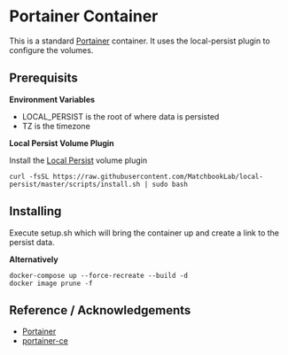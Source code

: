 # Portainer Container
This is a standard [Portainer](https://www.portainer.io/) container.  It uses the local-persist plugin to configure the volumes.

## Prerequisits
**Environment Variables**
- LOCAL_PERSIST is the root of where data is persisted
- TZ is the timezone

**Local Persist Volume Plugin**

Install the [Local Persist](https://github.com/MatchbookLab/local-persist) volume plugin

```
curl -fsSL https://raw.githubusercontent.com/MatchbookLab/local-persist/master/scripts/install.sh | sudo bash
```

## Installing
Execute setup.sh which will bring the container up and create a link to the persist data.

**Alternatively**

```
docker-compose up --force-recreate --build -d
docker image prune -f
```

## Reference / Acknowledgements
- [Portainer](https://www.portainer.io/)
- [portainer-ce](https://hub.docker.com/r/portainer/portainer-ce)